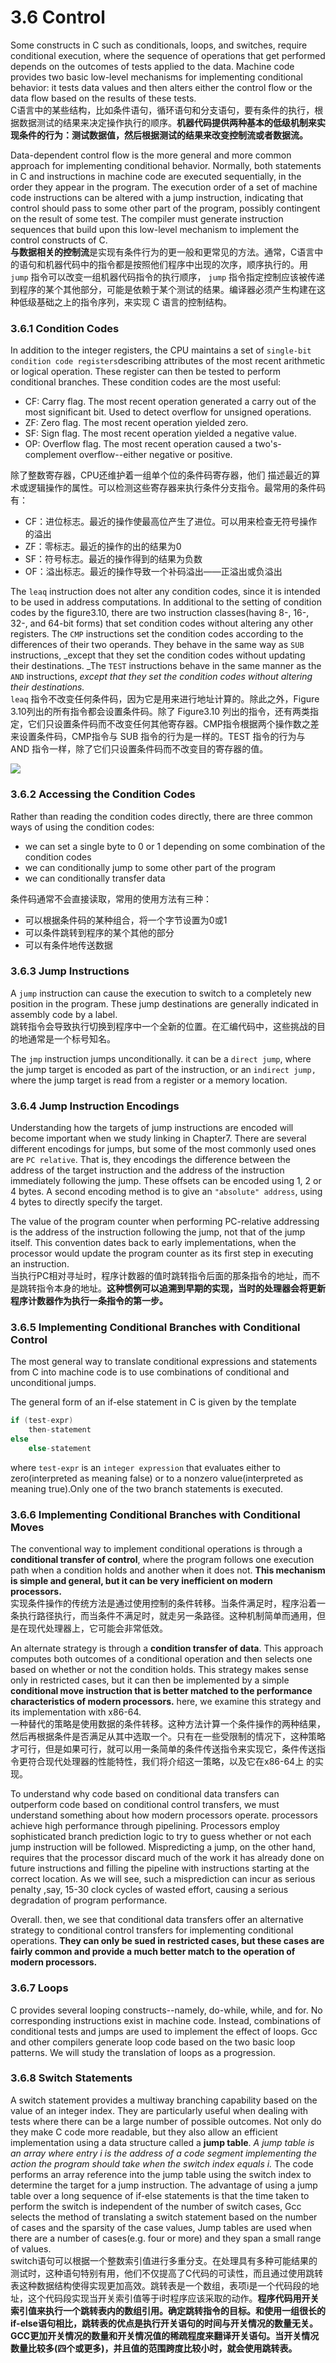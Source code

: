 # 3.6 Control

Some constructs in C such as conditionals, loops, and switches, require conditional execution, where the sequence of operations that get performed depends on the outcomes of tests applied to the data. Machine code provides two basic low-level mechanisms for implementing conditional behavior: it tests data values and then alters either the control flow or the data flow based on the results of these tests.\
C语言中的某些结构，比如条件语句，循环语句和分支语句，要有条件的执行，根据数据测试的结果来决定操作执行的顺序。**机器代码提供两种基本的低级机制来实现条件的行为：测试数据值，然后根据测试的结果来改变控制流或者数据流。**

Data-dependent control flow is the more general and more common approach for implementing conditional behavior. Normally, both statements in C and instructions in machine code are executed sequentially, in the order they appear in the program. The execution order of a set of machine code instructions can be altered with a jump instruction, indicating that control should pass to some other part of the program, possibly contingent on the result of some test. The compiler must generate instruction sequences that build upon this low-level mechanism to implement the control constructs of C.\
**与数据相关的控制流**是实现有条件行为的更一般和更常见的方法。通常，C语言中的语句和机器代码中的指令都是按照他们程序中出现的次序，顺序执行的。用 `jump` 指令可以改变一组机器代码指令的执行顺序， `jump` 指令指定控制应该被传递到程序的某个其他部分，可能是依赖于某个测试的结果。编译器必须产生构建在这种低级基础之上的指令序列，来实现 C 语言的控制结构。

### 3.6.1 Condition Codes

In addition to the integer registers, the CPU maintains a set of `single-bit condition code registers`describing attributes of the most recent arithmetic or logical operation. These register can then be tested to perform conditional branches. These condition codes are the most useful:&#x20;

* CF: Carry flag. The most recent operation generated a carry out of the most significant bit. Used to detect overflow for unsigned operations.
* ZF: Zero flag. The most recent operation yielded zero.
* SF: Sign flag. The most recent operation yielded a negative value.
* OP: Overflow flag. The most recent operation caused a two's-complement overflow--either negative or positive.

除了整数寄存器，CPU还维护着一组单个位的条件码寄存器，他们 描述最近的算术或逻辑操作的属性。可以检测这些寄存器来执行条件分支指令。最常用的条件码有：

* CF：进位标志。最近的操作使最高位产生了进位。可以用来检查无符号操作的溢出
* ZF：零标志。最近的操作的出的结果为0
* SF：符号标志。最近的操作得到的结果为负数
* OF：溢出标志。最近的操作导致一个补码溢出——正溢出或负溢出

The `leaq` instruction does not alter any condition codes, since it is intended to be used in address computations. In additional to the setting of condition codes by the figure3.10, there are two instruction classes(having 8-, 16-, 32-, and 64-bit forms) that set condition codes without altering any other registers. The `CMP` instructions set the condition codes according to the differences of their two operands. They behave in the same way as `SUB` instructions, _except that they set the condition codes without updating their destinations. _The `TEST` instructions behave in the same manner as the `AND` instructions, _except that they set the condition codes without altering their destinations._\
`leaq` 指令不改变任何条件码，因为它是用来进行地址计算的。除此之外，Figure 3.10列出的所有指令都会设置条件码。除了 Figure3.10 列出的指令，还有两类指定，它们只设置条件码而不改变任何其他寄存器。CMP指令根据两个操作数之差来设置条件码，CMP指令与 SUB 指令的行为是一样的。TEST 指令的行为与 AND 指令一样，除了它们只设置条件码而不改变目的寄存器的值。

![](<../.gitbook/assets/image (19).png>)

### 3.6.2  Accessing the Condition Codes

Rather than reading the condition codes directly, there are three common ways of using the condition codes:

* we can set a single byte to 0 or 1 depending on some combination of the condition codes
* we can conditionally jump to some other part of the program
* we can conditionally transfer data

条件码通常不会直接读取，常用的使用方法有三种：

* 可以根据条件码的某种组合，将一个字节设置为0或1
* 可以条件跳转到程序的某个其他的部分
* 可以有条件地传送数据

### 3.6.3 Jump Instructions

A `jump` instruction can cause the execution to switch to a completely new position in the program. These jump destinations are generally indicated in assembly code by a label.\
跳转指令会导致执行切换到程序中一个全新的位置。在汇编代码中，这些挑战的目的地通常是一个标号知名。

The `jmp` instruction jumps unconditionally. it can be a `direct jump`, where the jump target is encoded as part of the instruction, or an `indirect jump,` where the jump target is read from a register or a memory location.

### 3.6.4 Jump Instruction Encodings

Understanding how the targets of jump instructions are encoded will become important when we study linking in Chapter7. There are several different encodings for jumps, but some of the most commonly used ones are `PC relative`. That is, they encodings the difference between the address of the target instruction and the address of the instruction immediately following the jump. These offsets can be encoded using 1, 2 or 4 bytes. A second encoding method is to give an `"absolute" address`, using 4 bytes to directly specify the target.

The value of the program counter when performing PC-relative addressing is the address of the instruction following the jump, not that of the jump itself. This convention dates back to early implementations, when the processor would update the program counter as its first step in executing an instruction.\
当执行PC相对寻址时，程序计数器的值时跳转指令后面的那条指令的地址，而不是跳转指令本身的地址。**这种惯例可以追溯到早期的实现，当时的处理器会将更新程序计数器作为执行一条指令的第一步。**

### 3.6.5 Implementing Conditional Branches with Conditional Control

The most general way to translate conditional expressions and statements from C into machine code is to use combinations of conditional and unconditional jumps.

The general form of an if-else statement in C is given by the template

```c
if (test-expr)
    then-statement
else 
    else-statement
```

where `test-expr` is an `integer expression` that evaluates either to zero(interpreted as meaning false) or to a nonzero value(interpreted as meaning true).Only one of the two branch statements is executed.

### 3.6.6 Implementing Conditional Branches with Conditional Moves

The conventional way to implement conditional operations is through a **conditional transfer of control**, where the program follows one execution path when a condition holds and another when it does not. **This mechanism is simple and general, but it can be very inefficient on modern processors.**\
实现条件操作的传统方法是通过使用控制的条件转移。当条件满足时，程序沿着一条执行路径执行，而当条件不满足时，就走另一条路径。这种机制简单而通用，但是在现代处理器上，它可能会非常低效。

An alternate strategy is through a **condition transfer of data**. This approach computes both outcomes of a conditional operation and then selects one based on whether or not the condition holds. This strategy makes sense only in restricted cases, but it can then be implemented by a simple **conditional move instruction that is better matched to the performance characteristics of modern processors.** here, we examine this strategy and its implementation with x86-64.\
一种替代的策略是使用数据的条件转移。这种方法计算一个条件操作的两种结果，然后再根据条件是否满足从其中选取一个。只有在一些受限制的情况下，这种策略才可行，但是如果可行，就可以用一条简单的条件传送指令来实现它，条件传送指令更符合现代处理器的性能特性，我们将介绍这一策略，以及它在x86-64上 的实现。

To understand why code based on conditional data transfers can outperform code based on conditional control transfers, we must understand something about how modern processors operate. processors achieve high performance through pipelining. Processors employ sophisticated branch prediction logic to try to guess whether or not each jump instruction will be followed. Mispredicting a jump, on the other hand, requires that the processor discard much of the work it has already done on future instructions and filling the pipeline with instructions starting at the correct location. As we will see, such a misprediction can incur as serious penalty ,say, 15-30 clock cycles of wasted effort, causing a serious degradation of program performance.

Overall. then, we see that conditional data transfers offer an alternative strategy to conditional control transfers for implementing conditional operations. **They can only be sued in restricted cases, but these cases are fairly common and provide a much better match to the operation of modern processors.**

### 3.6.7 Loops

C provides several looping constructs--namely, do-while, while, and for. No corresponding instructions exist in machine code. Instead, combinations of conditional tests and jumps are used to implement the effect of loops. Gcc and other compilers generate loop code based on the two basic loop patterns. We will study the translation of loops as a progression.

### 3.6.8 Switch Statements

A switch statement provides a multiway branching capability based on the value of an integer index. They are particularly useful when dealing with tests where there can be a large number of possible outcomes. Not only do they make C code more readable, but they also allow an efficient implementation using a data structure called a **jump table**. _A jump table is an array where entry i is the address of a code segment implementing the action the program should take when the switch index equals i._ The code performs an array reference into the jump table using the switch index to determine the target for a jump instruction. The advantage of using a jump table over a long sequence of if-else statements is that the time taken to perform the switch is independent of the number of switch cases, Gcc selects the method of translating a switch statement based on the number of cases and the sparsity of the case values, Jump tables are used when there are a number of cases(e.g. four or more) and they span a small range of values.\
switch语句可以根据一个整数索引值进行多重分支。在处理具有多种可能结果的测试时，这种语句特别有用，他们不仅提高了C代码的可读性，而且通过使用跳转表这种数据结构使得实现更加高效。跳转表是一个数组，表项i是一个代码段的地址，这个代码段实现当开关索引值等于i时程序应该采取的动作。**程序代码用开关索引值来执行一个跳转表内的数组引用。确定跳转指令的目标。和使用一组很长的if-else语句相比，跳转表的优点是执行开关语句的时间与开关情况的数量无关。GCC更加开关情况的数量和开关情况值的稀疏程度来翻译开关语句。当开关情况数量比较多(四个或更多)，并且值的范围跨度比较小时，就会使用跳转表。**

